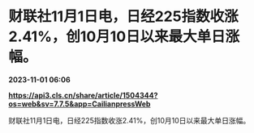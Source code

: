 # 财联社11月1日电，日经225指数收涨2.41%，创10月10日以来最大单日涨幅。

**2023-11-01 06:06**

**https://api3.cls.cn/share/article/1504344?os=web&sv=7.7.5&app=CailianpressWeb**

财联社11月1日电，日经225指数收涨2.41%，创10月10日以来最大单日涨幅。